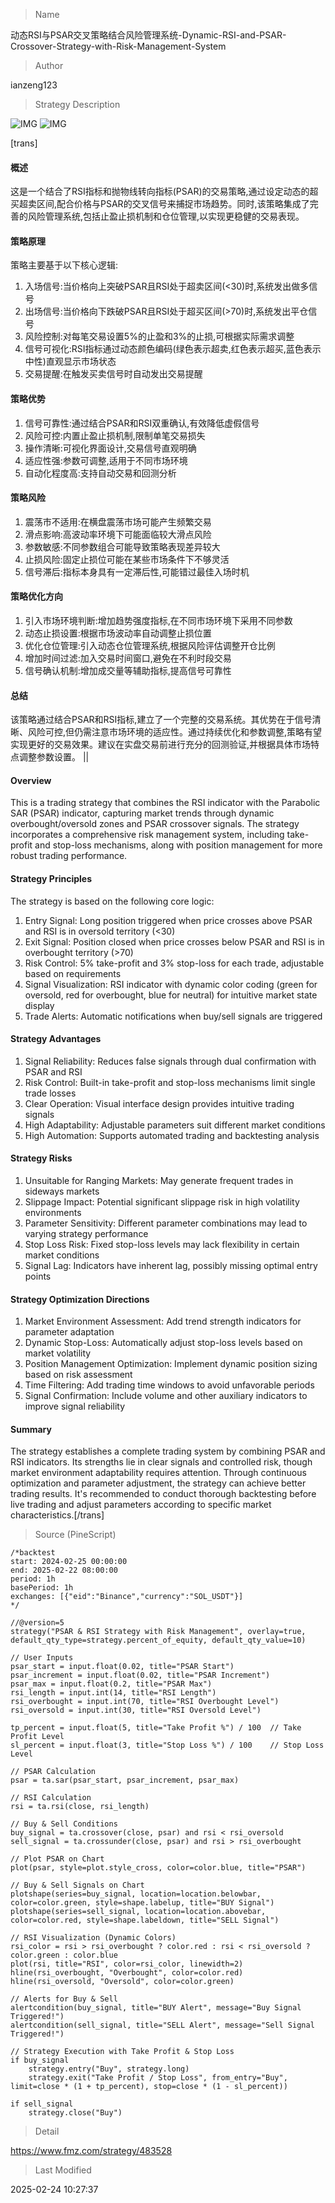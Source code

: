 
> Name

动态RSI与PSAR交叉策略结合风险管理系统-Dynamic-RSI-and-PSAR-Crossover-Strategy-with-Risk-Management-System

> Author

ianzeng123

> Strategy Description

![IMG](https://www.fmz.com/upload/asset/2d84967af4740470d0a2c.png)
![IMG](https://www.fmz.com/upload/asset/2d916b8aeab1ea340d9a8.png)




[trans]
#### 概述
这是一个结合了RSI指标和抛物线转向指标(PSAR)的交易策略,通过设定动态的超买超卖区间,配合价格与PSAR的交叉信号来捕捉市场趋势。同时,该策略集成了完善的风险管理系统,包括止盈止损机制和仓位管理,以实现更稳健的交易表现。

#### 策略原理
策略主要基于以下核心逻辑:
1. 入场信号:当价格向上突破PSAR且RSI处于超卖区间(<30)时,系统发出做多信号
2. 出场信号:当价格向下跌破PSAR且RSI处于超买区间(>70)时,系统发出平仓信号
3. 风险控制:对每笔交易设置5%的止盈和3%的止损,可根据实际需求调整
4. 信号可视化:RSI指标通过动态颜色编码(绿色表示超卖,红色表示超买,蓝色表示中性)直观显示市场状态
5. 交易提醒:在触发买卖信号时自动发出交易提醒

#### 策略优势
1. 信号可靠性:通过结合PSAR和RSI双重确认,有效降低虚假信号
2. 风险可控:内置止盈止损机制,限制单笔交易损失
3. 操作清晰:可视化界面设计,交易信号直观明确
4. 适应性强:参数可调整,适用于不同市场环境
5. 自动化程度高:支持自动交易和回测分析

#### 策略风险
1. 震荡市不适用:在横盘震荡市场可能产生频繁交易
2. 滑点影响:高波动率环境下可能面临较大滑点风险
3. 参数敏感:不同参数组合可能导致策略表现差异较大
4. 止损风险:固定止损位可能在某些市场条件下不够灵活
5. 信号滞后:指标本身具有一定滞后性,可能错过最佳入场时机

#### 策略优化方向
1. 引入市场环境判断:增加趋势强度指标,在不同市场环境下采用不同参数
2. 动态止损设置:根据市场波动率自动调整止损位置
3. 优化仓位管理:引入动态仓位管理系统,根据风险评估调整开仓比例
4. 增加时间过滤:加入交易时间窗口,避免在不利时段交易
5. 信号确认机制:增加成交量等辅助指标,提高信号可靠性

#### 总结
该策略通过结合PSAR和RSI指标,建立了一个完整的交易系统。其优势在于信号清晰、风险可控,但仍需注意市场环境的适应性。通过持续优化和参数调整,策略有望实现更好的交易效果。建议在实盘交易前进行充分的回测验证,并根据具体市场特点调整参数设置。 || 

#### Overview
This is a trading strategy that combines the RSI indicator with the Parabolic SAR (PSAR) indicator, capturing market trends through dynamic overbought/oversold zones and PSAR crossover signals. The strategy incorporates a comprehensive risk management system, including take-profit and stop-loss mechanisms, along with position management for more robust trading performance.

#### Strategy Principles
The strategy is based on the following core logic:
1. Entry Signal: Long position triggered when price crosses above PSAR and RSI is in oversold territory (<30)
2. Exit Signal: Position closed when price crosses below PSAR and RSI is in overbought territory (>70)
3. Risk Control: 5% take-profit and 3% stop-loss for each trade, adjustable based on requirements
4. Signal Visualization: RSI indicator with dynamic color coding (green for oversold, red for overbought, blue for neutral) for intuitive market state display
5. Trade Alerts: Automatic notifications when buy/sell signals are triggered

#### Strategy Advantages
1. Signal Reliability: Reduces false signals through dual confirmation with PSAR and RSI
2. Risk Control: Built-in take-profit and stop-loss mechanisms limit single trade losses
3. Clear Operation: Visual interface design provides intuitive trading signals
4. High Adaptability: Adjustable parameters suit different market conditions
5. High Automation: Supports automated trading and backtesting analysis

#### Strategy Risks
1. Unsuitable for Ranging Markets: May generate frequent trades in sideways markets
2. Slippage Impact: Potential significant slippage risk in high volatility environments
3. Parameter Sensitivity: Different parameter combinations may lead to varying strategy performance
4. Stop Loss Risk: Fixed stop-loss levels may lack flexibility in certain market conditions
5. Signal Lag: Indicators have inherent lag, possibly missing optimal entry points

#### Strategy Optimization Directions
1. Market Environment Assessment: Add trend strength indicators for parameter adaptation
2. Dynamic Stop-Loss: Automatically adjust stop-loss levels based on market volatility
3. Position Management Optimization: Implement dynamic position sizing based on risk assessment
4. Time Filtering: Add trading time windows to avoid unfavorable periods
5. Signal Confirmation: Include volume and other auxiliary indicators to improve signal reliability

#### Summary
The strategy establishes a complete trading system by combining PSAR and RSI indicators. Its strengths lie in clear signals and controlled risk, though market environment adaptability requires attention. Through continuous optimization and parameter adjustment, the strategy can achieve better trading results. It's recommended to conduct thorough backtesting before live trading and adjust parameters according to specific market characteristics.[/trans]



> Source (PineScript)

``` pinescript
/*backtest
start: 2024-02-25 00:00:00
end: 2025-02-22 08:00:00
period: 1h
basePeriod: 1h
exchanges: [{"eid":"Binance","currency":"SOL_USDT"}]
*/

//@version=5
strategy("PSAR & RSI Strategy with Risk Management", overlay=true, default_qty_type=strategy.percent_of_equity, default_qty_value=10)

// User Inputs
psar_start = input.float(0.02, title="PSAR Start")
psar_increment = input.float(0.02, title="PSAR Increment")
psar_max = input.float(0.2, title="PSAR Max")
rsi_length = input.int(14, title="RSI Length")
rsi_overbought = input.int(70, title="RSI Overbought Level")
rsi_oversold = input.int(30, title="RSI Oversold Level")

tp_percent = input.float(5, title="Take Profit %") / 100  // Take Profit Level
sl_percent = input.float(3, title="Stop Loss %") / 100    // Stop Loss Level

// PSAR Calculation
psar = ta.sar(psar_start, psar_increment, psar_max)

// RSI Calculation
rsi = ta.rsi(close, rsi_length)

// Buy & Sell Conditions
buy_signal = ta.crossover(close, psar) and rsi < rsi_oversold
sell_signal = ta.crossunder(close, psar) and rsi > rsi_overbought

// Plot PSAR on Chart
plot(psar, style=plot.style_cross, color=color.blue, title="PSAR")

// Buy & Sell Signals on Chart
plotshape(series=buy_signal, location=location.belowbar, color=color.green, style=shape.labelup, title="BUY Signal")
plotshape(series=sell_signal, location=location.abovebar, color=color.red, style=shape.labeldown, title="SELL Signal")

// RSI Visualization (Dynamic Colors)
rsi_color = rsi > rsi_overbought ? color.red : rsi < rsi_oversold ? color.green : color.blue
plot(rsi, title="RSI", color=rsi_color, linewidth=2)
hline(rsi_overbought, "Overbought", color=color.red)
hline(rsi_oversold, "Oversold", color=color.green)

// Alerts for Buy & Sell
alertcondition(buy_signal, title="BUY Alert", message="Buy Signal Triggered!")
alertcondition(sell_signal, title="SELL Alert", message="Sell Signal Triggered!")

// Strategy Execution with Take Profit & Stop Loss
if buy_signal
    strategy.entry("Buy", strategy.long)
    strategy.exit("Take Profit / Stop Loss", from_entry="Buy", limit=close * (1 + tp_percent), stop=close * (1 - sl_percent))

if sell_signal
    strategy.close("Buy")
```

> Detail

https://www.fmz.com/strategy/483528

> Last Modified

2025-02-24 10:27:37
